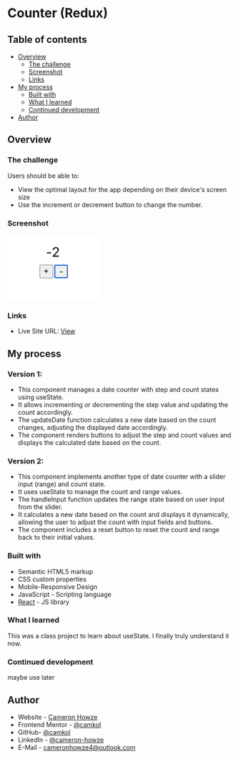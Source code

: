# Counter (Redux)

## Table of contents

- [Overview](#overview)
  - [The challenge](#the-challenge)
  - [Screenshot](#screenshot)
  - [Links](#links)
- [My process](#my-process)
  - [Built with](#built-with)
  - [What I learned](#what-i-learned)
  - [Continued development](#continued-development)
- [Author](#author)

## Overview

### The challenge

Users should be able to:

- View the optimal layout for the app depending on their device's screen size
- Use the increment or decrement button to change the number.

### Screenshot

![](./screen.jpg)

### Links

- Live Site URL: [View](https://datecounter3.netlify.app/)

## My process

### Version 1:

- This component manages a date counter with step and count states using useState.
- It allows incrementing or decrementing the step value and updating the count accordingly.
- The updateDate function calculates a new date based on the count changes, adjusting the displayed date accordingly.
- The component renders buttons to adjust the step and count values and displays the calculated date based on the count.

### Version 2:

- This component implements another type of date counter with a slider input (range) and count state.
- It uses useState to manage the count and range values.
- The handleInput function updates the range state based on user input from the slider.
- It calculates a new date based on the count and displays it dynamically, allowing the user to adjust the count with input fields and buttons.
- The component includes a reset button to reset the count and range back to their initial values.

### Built with

- Semantic HTML5 markup
- CSS custom properties
- Mobile-Responsive Design
- JavaScript - Scripting language
- [React](https://reactjs.org/) - JS library

### What I learned

This was a class project to learn about useState. I finally truly understand it now.

### Continued development

maybe use later

## Author

- Website - [Cameron Howze](https://camkol.github.io/)
- Frontend Mentor - [@camkol](https://www.frontendmentor.io/profile/camkol)
- GitHub- [@camkol](https://github.com/camkol)
- LinkedIn - [@cameron-howze](https://www.linkedin.com/in/cameron-howze-28a646109/)
- E-Mail - [cameronhowze4@outlook.com](mailto:cameronhowze4@outlook.com)
